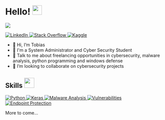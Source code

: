 <h1> Hello! <img src = "https://raw.githubusercontent.com/MartinHeinz/MartinHeinz/master/wave.gif" width = 30px> </h1>
<p align='center'>
</p>

<p>
  <a href="https://github.com/DenverCoder1/readme-typing-svg"><img src="https://readme-typing-svg.herokuapp.com?&font=IBM+Plex+Sans&color=abcdef&size=20&lines=Welcome+to+my+GitHub+Profile!;I'm+a+Junior+Cyber+Security+Analyst;I'm+working+on+cyber+security+analysis;"</img></a>
</p>

   <a href="https://de.linkedin.com/in/tobias-pahnke-513b501a1" target="_blank">
    <img alt="LinkedIn" src="https://img.shields.io/badge/LinkedIn-0077B5?style=for-the-badge&logo=linkedin&logoColor=white">
  </a>   
   <a href="https://stackoverflow.com/users/19806991/tobias-pahnke" target="_blank">
    <img alt="Stack Overflow" src="https://img.shields.io/badge/Stack_Overflow-FE7A16?style=for-the-badge&logo=stack-overflow&logoColor=white">
  </a>  
  <a href="https://www.xing.com/profile/Tobias_Pahnke" target="_blank">
    <img alt="Kaggle" src="https://img.shields.io/badge/Xing-00FF00?style=for-the-badge&logo=xing&logoColor=white">
  </a> 

- 👋 Hi, I’m Tobias
- 💼 I'm a System Administrator and Cyber Security Student
- 💬 Talk to me about freelancing opportunities in cybersecurity, malware analysis, python programming and windows defense
- 👯 I’m looking to collaborate on cybersecurity projects 

<h2> Skills <img src = "https://media2.giphy.com/media/QssGEmpkyEOhBCb7e1/giphy.gif?cid=ecf05e47a0n3gi1bfqntqmob8g9aid1oyj2wr3ds3mg700bl&rid=giphy.gif" width = 32px> </h2>
   <a href="https://www.python.org" target="_blank">
    <img alt="Python" src="https://img.shields.io/badge/Python-3776AB?style=for-the-badge&logo=python&logoColor=white">
  </a>
   <a href="https://www.microsoft.com" target="_blank">
    <img alt="Keras" src="https://img.shields.io/badge/Powershell-D00000?style=for-the-badge&logo=Powershell&logoColor=white">
  </a>
  <a href="" target="_blank">
    <img alt="Malware Analysis" src="https://img.shields.io/badge/malware-D00000?style=for-the-badge&logo=malware&logoColor=white">
  </a>
  </a>
  <a href="" target="_blank">
    <img alt="Vulnerabilities" src="https://img.shields.io/badge/vulnerabilities-D00000?style=for-the-badge&logo=vulnerabilities&logoColor=white">
  </a>
  <a href="" target="_blank">
    <img alt="Endpoint Protection" src="https://img.shields.io/badge/Windows%20Endpoint%20Protection-D00000?style=for-the-badge&logo=windows&logoColor=white">
  </a>
  <p>
  More to come... 
  </p>
  
  
